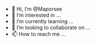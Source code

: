 - 👋 Hi, I’m @Maporsee
- 👀 I’m interested in ...
- 🌱 I’m currently learning ...
- 💞️ I’m looking to collaborate on ...
- 📫 How to reach me ...

<!---
Maporsee/Maporsee is a ✨ special ✨ repository because its `README.md` (this file) appears on your GitHub profile.
You can click the Preview link to take a look at your changes.
--->
